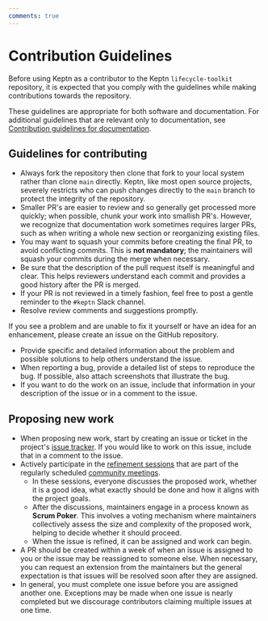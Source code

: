 ```yaml
---
comments: true
---
```


# Contribution Guidelines

Before using Keptn
as a contributor to the Keptn `lifecycle-toolkit` repository,
it is expected that you comply with the guidelines while
making contributions towards the repository.

These guidelines are appropriate for both software and documentation.
For additional guidelines that are relevant only to documentation, see
[Contribution guidelines for documentation](../docs/contrib-guidelines-docs.md).

## Guidelines for contributing

* Always fork the repository then clone that fork to your local system
  rather than clone `main` directly.
  Keptn, like most open source projects,
  severely restricts who can push changes directly to the `main` branch
  to protect the integrity of the repository.
* Smaller PR's are easier to review and so generally get processed more quickly;
  when possible, chunk your work into smallish PR's.
  However, we recognize that documentation work sometimes requires larger PRs,
  such as when writing a whole new section or reorganizing existing files.
* You may want to squash your commits before creating the final PR,
  to avoid conflicting commits.
  This is **not mandatory**; the maintainers will squash your commits
  during the merge when necessary.
* Be sure that the description of the pull request itself
  is meaningful and clear.
  This helps reviewers understand each commit
  and provides a good history after the PR is merged.
* If your PR is not reviewed in a timely fashion,
  feel free to post a gentle reminder to the `#keptn` Slack channel.
* Resolve review comments and suggestions promptly.

If you see a problem and are unable to fix it yourself
or have an idea for an enhancement,
please create an issue on the GitHub repository.

* Provide specific and detailed information about the problem
  and possible solutions to help others understand the issue.
* When reporting a bug, provide a detailed list of steps to reproduce the bug.
  If possible, also attach screenshots that illustrate the bug.
* If you want to do the work on an issue,
  include that information in your description of the issue
  or in a comment to the issue.

## Proposing new work

* When proposing new work, start by creating an issue or ticket in the project's
  [issue tracker](https://github.com/keptn/lifecycle-toolkit/issues).
  If you would like to work on this issue, include that in a comment to the issue.
* Actively participate in the
  [refinement sessions](refinement-guide.md)
  that are part of the regularly scheduled
  [community meetings](https://community.cncf.io/keptn-community/).
    * In these sessions, everyone discusses the proposed work, whether it is a good idea,
      what exactly should be done and how it aligns with the project goals.
    * After the discussions, maintainers engage in a process known as **Scrum Poker**.
      This involves a voting mechanism where maintainers collectively assess the size
      and complexity of the proposed work, helping to decide whether it should proceed.
    * When the issue is refined, it can be assigned and work can begin.
* A PR should be created within a week of when an issue is assigned to you
  or the issue may be reassigned to someone else.
  When necessary, you can request an extension from the maintainers
  but the general expectation is that issues will be resolved
  soon after they are assigned.
* In general, you must complete one issue before you are assigned another one.
  Exceptions may be made when one issue is nearly completed
  but we discourage contributors claiming multiple issues at one time.
